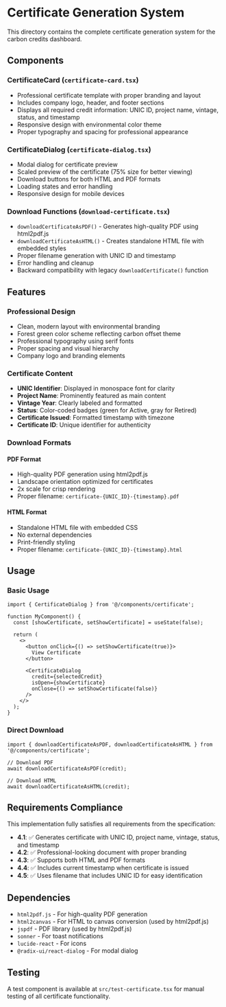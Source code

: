 # Certificate Generation System

This directory contains the complete certificate generation system for the carbon credits dashboard.

## Components

### CertificateCard (`certificate-card.tsx`)
- Professional certificate template with proper branding and layout
- Includes company logo, header, and footer sections
- Displays all required credit information: UNIC ID, project name, vintage, status, and timestamp
- Responsive design with environmental color theme
- Proper typography and spacing for professional appearance

### CertificateDialog (`certificate-dialog.tsx`)
- Modal dialog for certificate preview
- Scaled preview of the certificate (75% size for better viewing)
- Download buttons for both HTML and PDF formats
- Loading states and error handling
- Responsive design for mobile devices

### Download Functions (`download-certificate.tsx`)
- `downloadCertificateAsPDF()` - Generates high-quality PDF using html2pdf.js
- `downloadCertificateAsHTML()` - Creates standalone HTML file with embedded styles
- Proper filename generation with UNIC ID and timestamp
- Error handling and cleanup
- Backward compatibility with legacy `downloadCertificate()` function

## Features

### Professional Design
- Clean, modern layout with environmental branding
- Forest green color scheme reflecting carbon offset theme
- Professional typography using serif fonts
- Proper spacing and visual hierarchy
- Company logo and branding elements

### Certificate Content
- **UNIC Identifier**: Displayed in monospace font for clarity
- **Project Name**: Prominently featured as main content
- **Vintage Year**: Clearly labeled and formatted
- **Status**: Color-coded badges (green for Active, gray for Retired)
- **Certificate Issued**: Formatted timestamp with timezone
- **Certificate ID**: Unique identifier for authenticity

### Download Formats

#### PDF Format
- High-quality PDF generation using html2pdf.js
- Landscape orientation optimized for certificates
- 2x scale for crisp rendering
- Proper filename: `certificate-{UNIC_ID}-{timestamp}.pdf`

#### HTML Format
- Standalone HTML file with embedded CSS
- No external dependencies
- Print-friendly styling
- Proper filename: `certificate-{UNIC_ID}-{timestamp}.html`

## Usage

### Basic Usage
```tsx
import { CertificateDialog } from '@/components/certificate';

function MyComponent() {
  const [showCertificate, setShowCertificate] = useState(false);
  
  return (
    <>
      <button onClick={() => setShowCertificate(true)}>
        View Certificate
      </button>
      
      <CertificateDialog
        credit={selectedCredit}
        isOpen={showCertificate}
        onClose={() => setShowCertificate(false)}
      />
    </>
  );
}
```

### Direct Download
```tsx
import { downloadCertificateAsPDF, downloadCertificateAsHTML } from '@/components/certificate';

// Download PDF
await downloadCertificateAsPDF(credit);

// Download HTML
await downloadCertificateAsHTML(credit);
```

## Requirements Compliance

This implementation fully satisfies all requirements from the specification:

- **4.1**: ✅ Generates certificate with UNIC ID, project name, vintage, status, and timestamp
- **4.2**: ✅ Professional-looking document with proper branding
- **4.3**: ✅ Supports both HTML and PDF formats
- **4.4**: ✅ Includes current timestamp when certificate is issued
- **4.5**: ✅ Uses filename that includes UNIC ID for easy identification

## Dependencies

- `html2pdf.js` - For high-quality PDF generation
- `html2canvas` - For HTML to canvas conversion (used by html2pdf.js)
- `jspdf` - PDF library (used by html2pdf.js)
- `sonner` - For toast notifications
- `lucide-react` - For icons
- `@radix-ui/react-dialog` - For modal dialog

## Testing

A test component is available at `src/test-certificate.tsx` for manual testing of all certificate functionality.